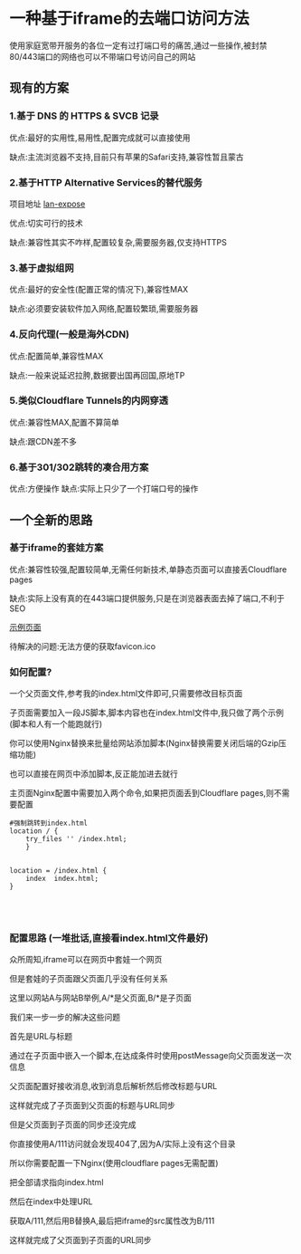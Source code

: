 # 一种基于iframe的去端口访问方法
使用家庭宽带开服务的各位一定有过打端口号的痛苦,通过一些操作,被封禁80/443端口的网络也可以不带端口号访问自己的网站

## 现有的方案

### 1.基于 DNS 的 HTTPS & SVCB 记录

优点:最好的实用性,易用性,配置完成就可以直接使用

缺点:主流浏览器不支持,目前只有苹果的Safari支持,兼容性暂且蒙古

### 2.基于HTTP Alternative Services的替代服务

项目地址 [lan-expose](https://github.com/shiyunjin/lan-expose)

优点:切实可行的技术

缺点:兼容性其实不咋样,配置较复杂,需要服务器,仅支持HTTPS

### 3.基于虚拟组网

优点:最好的安全性(配置正常的情况下),兼容性MAX

缺点:必须要安装软件加入网络,配置较繁琐,需要服务器

### 4.反向代理(一般是海外CDN)

优点:配置简单,兼容性MAX

缺点:一般来说延迟拉胯,数据要出国再回国,原地TP

### 5.类似Cloudflare Tunnels的内网穿透

优点:兼容性MAX,配置不算简单

缺点:跟CDN差不多

### 6.基于301/302跳转的凑合用方案
优点:方便操作
缺点:实际上只少了一个打端口号的操作

## 一个全新的思路

### 基于iframe的套娃方案

优点:兼容性较强,配置较简单,无需任何新技术,单静态页面可以直接丢Cloudflare pages

缺点:实际上没有真的在443端口提供服务,只是在浏览器表面去掉了端口,不利于SEO

 [示例页面](https://iframe-742.pages.dev/)

待解决的问题:无法方便的获取favicon.ico

### 如何配置?

一个父页面文件,参考我的index.html文件即可,只需要修改目标页面

子页面需要加入一段JS脚本,脚本内容也在index.html文件中,我只做了两个示例(脚本和人有一个能跑就行)

你可以使用Nginx替换来批量给网站添加脚本(Nginx替换需要关闭后端的Gzip压缩功能)

也可以直接在网页中添加脚本,反正能加进去就行

主页面Nginx配置中需要加入两个命令,如果把页面丢到Cloudflare pages,则不需要配置

```
#强制跳转到index.html
location / {
    try_files '' /index.html;
    }


location = /index.html {
    index  index.html;
}
```

<br/>

<br/>

### 配置思路  (一堆批话,直接看index.html文件最好)

众所周知,iframe可以在网页中套娃一个网页

但是套娃的子页面跟父页面几乎没有任何关系

这里以网站A与网站B举例,A/\*是父页面,B/\*是子页面

我们来一步一步的解决这些问题 

首先是URL与标题

通过在子页面中嵌入一个脚本,在达成条件时使用postMessage向父页面发送一次信息

父页面配置好接收消息,收到消息后解析然后修改标题与URL

这样就完成了子页面到父页面的标题与URL同步

但是父页面到子页面的同步还没完成

你直接使用A/111访问就会发现404了,因为A/实际上没有这个目录

所以你需要配置一下Nginx(使用cloudflare pages无需配置)

把全部请求指向index.html

然后在index中处理URL

获取A/111,然后用B替换A,最后把iframe的src属性改为B/111

这样就完成了父页面到子页面的URL同步
